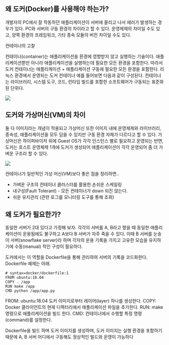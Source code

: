## 왜 도커(Docker)를 사용해야 하는가?

개발자의 PC에서 잘 작동하던 애플리케이션이 서버에 올리고 나서 에러가 발생하는 경우가 있다. PC와 서버의 구동 환경의 차이라고 할 수 있다. 운영체제의 차이일 수도 있고, 양쪽 환경의 프레임워크, 기타 종속 모듈의 버전 차이일 수도 있다.

컨테이너의 고찰

컨테이너(container)는 애플리케이션을 환경에 영향받지 않고 실행하는 기술이다. 애플리케이션뿐만 아니라 애플리케이션을 실행하는데 필요한 모든 환경을 포함한다. 따라서 도커 컨테이너는 애플리케이션 + 애플리케이션 구동에 필요한 모든 환경을 포함한다. 리눅스 환경에서 운영되는 도커 컨테이너 예를 들어보면 다음과 같이 구성된다. 컨테이너는 라이브러리, 시스템 도구, 코드, 런타임 빌드를 포함한 소프트웨어가 구동되는 표준화된 단위다.

![](https://i.imgur.com/6POPmEa.png)

## 도커와 가상머신(VM)의 차이

둘 다 이미지라는 개념이 적용되고 가상머신 또한 이미지 내에 운영체제와 라이브러리, 종속성, 애플리케이션을 모두 담을 수 있지만 구동 환경 자체가 다르다고 할 수 있다. 가상머신은 하이퍼바이저 위에 Guest OS가 각각 인스턴스 별로 필요하고 운영되는 반면, 도커는 호스트 운영체제 1개에 도커가 생성되어 애플리케이션이 각각 운영되어 좀 더 가벼운 구조라 할 수 있다.

![](https://i.imgur.com/1Fu4vuF.png)

컨테이너가 일반적인 가상 머신(VM)보다 좋은 점을 정리하면..

- 가벼운 구조의 컨테이너 클러스터를 활용한 손쉬운 스케일링
- 내구성(Fault Tolerant) - 모든 컨테이너가 down 되진 않는다.
- 쉬운 유지관리 (관련 로그를 모니터링 도구를 통해 조회)

## 왜 도커가 필요한가?

동일한 서버가 2대 있다고 가정해 보자. 각각의 서버를 A, B라고 했을 때 동일한 애플리케이션이 운용됨에도 불구하고 A보다 B 서버가 자주 죽을 수 있다. 이때 B 서버를 눈송이 서버(snowflake server)라 하며 각자의 운용 기록을 가지고 고유한 모습을 유지하기에 수동(manual) 적인 구성이 필요하다.

도커에서는 이 역할을 Dockerfile을 통해 관리하여 서버의 기록을 코드화한다. Dockerfile 예제는 아래.

```
# syntax=docker/dockerfile:1
FROM ubuntu:18.04
COPY . /app
RUN make /app
CMD python /app/app.py
```

FROM: ubuntu:18.04 도커 이미지로부터 레이어(layer) 하나를 생성한다.
COPY: Docker 클라이언트의 현재 디렉터리에서 애플리케이션 파일을 추가한다.
RUN: make 명령으로 애플리케이션을 빌드 한다.
CMD: 컨테이너에서 수행할 특정 명령(command)를 설정한다.

Dockerfile을 빌드 하며 도커 이미지를 생성하며, 도커 이미지는 실행 환경을 포함하기 때문에 A, B 서버 어디에서 구동해도 정상적인 빌드와 운영이 가능하다

